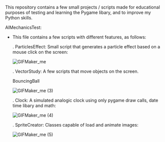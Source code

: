 This repository contains a few small projects / scripts made for educational purposes of testing and learning the Pygame libary, and to improve my Python skills.

AIMechanicsTest:
- This file contains a few scripts with different features, as follows:

   . ParticlesEffect: Small script that generates a particle effect based on a mouse click on the screen:

    ![GIFMaker_me](https://github.com/user-attachments/assets/2131a91b-39d3-4018-89e9-bf32658e83ef)


  . VectorStudy: A few scripts that move objects on the screen.
  
   BouncingBall
  
   ![GIFMaker_me (3)](https://github.com/user-attachments/assets/d6faabfb-d558-4b43-8d04-729ab0547740)

  . Clock: A simulated analogic clock using only pygame draw calls, date time libary and math:
  
   ![GIFMaker_me (4)](https://github.com/user-attachments/assets/3dcf77c3-33ed-4bff-bee3-91cbfed67ee2)

  . SpriteCreator: Classes capable of load and animate images:

   ![GIFMaker_me (5)](https://github.com/user-attachments/assets/48355845-6637-40a9-b0ea-2cea681d0880)
